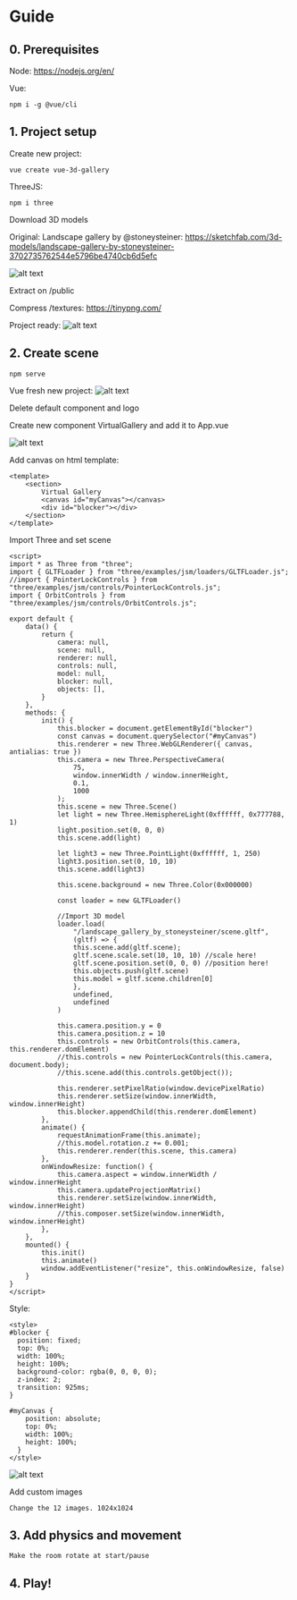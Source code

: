 # Guide


## 0. Prerequisites

Node:
https://nodejs.org/en/

Vue:
```
npm i -g @vue/cli
```

## 1. Project setup

Create new project:
```
vue create vue-3d-gallery
```

ThreeJS:
```
npm i three
```

Download 3D models

Original: Landscape gallery by @stoneysteiner:
https://sketchfab.com/3d-models/landscape-gallery-by-stoneysteiner-3702735762544e5796be4740cb6d5efc

![alt text](https://github.com/alhuissi/3D-Virtual-Gallery/blob/main/sketchfab-screenshot.png)

Extract on /public

Compress /textures:
https://tinypng.com/

Project ready:
![alt text](https://github.com/alhuissi/3D-Virtual-Gallery/blob/main/project-ready-to-start.png)

## 2. Create scene


```
npm serve
```
Vue fresh new project:
![alt text](https://github.com/alhuissi/3D-Virtual-Gallery/blob/main/vue-new-project.png)

Delete default component and logo

Create new component VirtualGallery and add it to App.vue

![alt text](https://github.com/alhuissi/3D-Virtual-Gallery/blob/main/vue-new-project-2.png)

Add canvas on html template:
```
<template>
    <section>
        Virtual Gallery
        <canvas id="myCanvas"></canvas>
        <div id="blocker"></div>
    </section>
</template>
```

Import Three and set scene
```
<script>
import * as Three from "three";
import { GLTFLoader } from "three/examples/jsm/loaders/GLTFLoader.js";
//import { PointerLockControls } from "three/examples/jsm/controls/PointerLockControls.js";
import { OrbitControls } from "three/examples/jsm/controls/OrbitControls.js";

export default {
    data() {
        return {
            camera: null,
            scene: null,
            renderer: null,
            controls: null,
            model: null,
            blocker: null,
            objects: [],
        }
    },
    methods: {
        init() {
            this.blocker = document.getElementById("blocker")
            const canvas = document.querySelector("#myCanvas")
            this.renderer = new Three.WebGLRenderer({ canvas, antialias: true })
            this.camera = new Three.PerspectiveCamera(
                75,
                window.innerWidth / window.innerHeight,
                0.1,
                1000
            );
            this.scene = new Three.Scene()
            let light = new Three.HemisphereLight(0xffffff, 0x777788, 1)
            light.position.set(0, 0, 0)
            this.scene.add(light)

            let light3 = new Three.PointLight(0xffffff, 1, 250)
            light3.position.set(0, 10, 10)
            this.scene.add(light3)

            this.scene.background = new Three.Color(0x000000)

            const loader = new GLTFLoader()

            //Import 3D model
            loader.load(
                "/landscape_gallery_by_stoneysteiner/scene.gltf",
                (gltf) => {
                this.scene.add(gltf.scene);
                gltf.scene.scale.set(10, 10, 10) //scale here!
                gltf.scene.position.set(0, 0, 0) //position here!
                this.objects.push(gltf.scene)
                this.model = gltf.scene.children[0]
                },
                undefined,
                undefined
            )

            this.camera.position.y = 0
            this.camera.position.z = 10
            this.controls = new OrbitControls(this.camera, this.renderer.domElement)
            //this.controls = new PointerLockControls(this.camera, document.body);
            //this.scene.add(this.controls.getObject());

            this.renderer.setPixelRatio(window.devicePixelRatio)
            this.renderer.setSize(window.innerWidth, window.innerHeight)
            this.blocker.appendChild(this.renderer.domElement)
        },
        animate() {
            requestAnimationFrame(this.animate);
            //this.model.rotation.z += 0.001;
            this.renderer.render(this.scene, this.camera)
        },
        onWindowResize: function() {
            this.camera.aspect = window.innerWidth / window.innerHeight
            this.camera.updateProjectionMatrix()
            this.renderer.setSize(window.innerWidth, window.innerHeight)
            //this.composer.setSize(window.innerWidth, window.innerHeight)
        },
    },
    mounted() {
        this.init()
        this.animate()
        window.addEventListener("resize", this.onWindowResize, false)
    }
}
</script>
```

Style:
```
<style>
#blocker {
  position: fixed;
  top: 0%;
  width: 100%;
  height: 100%;
  background-color: rgba(0, 0, 0, 0);
  z-index: 2;
  transition: 925ms;
}

#myCanvas {
    position: absolute;
    top: 0%;
    width: 100%;
    height: 100%;
  }
</style>
```

![alt text](https://github.com/alhuissi/3D-Virtual-Gallery/blob/main/vue-virtual-gallery-1.png)

Add custom images

	Change the 12 images. 1024x1024

## 3. Add physics and movement

	Make the room rotate at start/pause

 ## 4. Play!

